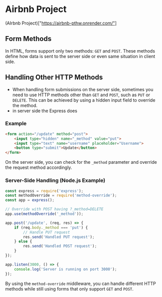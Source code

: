 # Airbnb Project
(AIrbnb Project)["https://airbnb-pthw.onrender.com/"] 

## Form Methods

In HTML, forms support only two methods: `GET` and `POST`. These methods define how data is sent to the server side or even same situation in client side.

## Handling Other HTTP Methods 

- When handling form submissions on the server side, sometimes you need to use HTTP methods other than `GET` and `POST`, such as `PUT` or `DELETE`. This can be achieved by using a hidden input field to override the method.
- in server side the Express does

### Example

```html
<form action="/update" method="post">
    <input type="hidden" name="_method" value="put">
    <input type="text" name="username" placeholder="Username">
    <button type="submit">Update</button>
</form>
```

On the server side, you can check for the `_method` parameter and override the request method accordingly.

### Server-Side Handling (Node.js Example)

```javascript
const express = require('express');
const methodOverride = require('method-override');
const app = express();

// Override with POST having ?_method=DELETE
app.use(methodOverride('_method'));

app.post('/update', (req, res) => {
    if (req.body._method === 'put') {
        // Handle PUT request
        res.send('Handled PUT request');
    } else {
        res.send('Handled POST request');
    }
});

app.listen(3000, () => {
    console.log('Server is running on port 3000');
});
```

By using the `method-override` middleware, you can handle different HTTP methods while still using forms that only support `GET` and `POST`.

